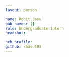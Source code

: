 ```yaml
---
layout: person

name: Rohit Basu
pub_names: []
role: Undergraduate Intern
headshot:

nch_profile:
github: rbasu101
---
```

